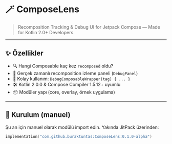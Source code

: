 # 🪄 ComposeLens

> Recomposition Tracking & Debug UI for Jetpack Compose — Made for Kotlin 2.0+ Developers.

---

## ✨ Özellikler

- 🔍 Hangi Composable kaç kez `recomposed` oldu?
- 🧪 Gerçek zamanlı recomposition izleme paneli (`DebugPanel`)
- 🧩 Kolay kullanım: `DebugComposableWrapper(tag) { ... }`
- 🛠️ Kotlin 2.0.0 & Compose Compiler 1.5.12+ uyumlu
- 📦 Modüler yapı (core, overlay, örnek uygulama)

---

## 🚀 Kurulum (manuel)

Şu an için manuel olarak modülü import edin. Yakında JitPack üzerinden:

```kotlin
implementation("com.github.buraktuntas:ComposeLens:0.1.0-alpha")
